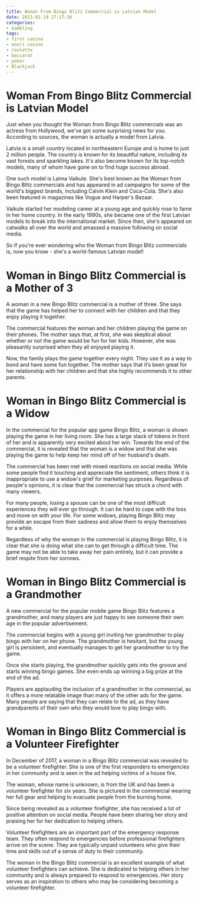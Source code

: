 ```yaml
---
title: Woman From Bingo Blitz Commercial is Latvian Model
date: 2023-01-19 17:17:26
categories:
- Gambling
tags:
- first casino
- woori casino
- roulette
- baccarat
- poker
- Blackjack
---
```



#  Woman From Bingo Blitz Commercial is Latvian Model

Just when you thought the Woman from Bingo Blitz commercials was an actress from Hollywood, we've got some surprising news for you. According to sources, the woman is actually a model from Latvia.

Latvia is a small country located in northeastern Europe and is home to just 2 million people. The country is known for its beautiful nature, including its vast forests and sparkling lakes. It's also become known for its top-notch models, many of whom have gone on to find huge success abroad.

One such model is Laima Vaikule. She's best known as the Woman from Bingo Blitz commercials and has appeared in ad campaigns for some of the world's biggest brands, including Calvin Klein and Coca-Cola. She's also been featured in magazines like Vogue and Harper's Bazaar.

Vaikule started her modeling career at a young age and quickly rose to fame in her home country. In the early 1990s, she became one of the first Latvian models to break into the international market. Since then, she's appeared on catwalks all over the world and amassed a massive following on social media.

So if you're ever wondering who the Woman from Bingo Blitz commercials is, now you know - she's a world-famous Latvian model!

#  Woman in Bingo Blitz Commercial is a Mother of 3

A woman in a new Bingo Blitz commercial is a mother of three. She says that the game has helped her to connect with her children and that they enjoy playing it together.

The commercial features the woman and her children playing the game on their phones. The mother says that, at first, she was skeptical about whether or not the game would be fun for her kids. However, she was pleasantly surprised when they all enjoyed playing it.

Now, the family plays the game together every night. They use it as a way to bond and have some fun together. The mother says that it’s been great for her relationship with her children and that she highly recommends it to other parents.

#  Woman in Bingo Blitz Commercial is a Widow

In the commercial for the popular app game Bingo Blitz, a woman is shown playing the game in her living room. She has a large stack of tokens in front of her and is apparently very excited about her win. Towards the end of the commercial, it is revealed that the woman is a widow and that she was playing the game to help keep her mind off of her husband's death.

The commercial has been met with mixed reactions on social media. While some people find it touching and appreciate the sentiment, others think it is inappropriate to use a widow's grief for marketing purposes. Regardless of people's opinions, it is clear that the commercial has struck a chord with many viewers.

For many people, losing a spouse can be one of the most difficult experiences they will ever go through. It can be hard to cope with the loss and move on with your life. For some widows, playing Bingo Blitz may provide an escape from their sadness and allow them to enjoy themselves for a while.

Regardless of why the woman in the commercial is playing Bingo Blitz, it is clear that she is doing what she can to get through a difficult time. The game may not be able to take away her pain entirely, but it can provide a brief respite from her sorrows.

#  Woman in Bingo Blitz Commercial is a Grandmother

A new commercial for the popular mobile game Bingo Blitz features a grandmother, and many players are just happy to see someone their own age in the popular advertisement.

The commercial begins with a young girl inviting her grandmother to play bingo with her on her phone. The grandmother is hesitant, but the young girl is persistent, and eventually manages to get her grandmother to try the game.

Once she starts playing, the grandmother quickly gets into the groove and starts winning bingo games. She even ends up winning a big prize at the end of the ad.

Players are applauding the inclusion of a grandmother in the commercial, as it offers a more relatable image than many of the other ads for the game. Many people are saying that they can relate to the ad, as they have grandparents of their own who they would love to play bingo with.

#  Woman in Bingo Blitz Commercial is a Volunteer Firefighter

In December of 2017, a woman in a Bingo Blitz commercial was revealed to be a volunteer firefighter. She is one of the first responders to emergencies in her community and is seen in the ad helping victims of a house fire.

The woman, whose name is unknown, is from the UK and has been a volunteer firefighter for six years. She is pictured in the commercial wearing her full gear and helping to evacuate people from the burning home.

Since being revealed as a volunteer firefighter, she has received a lot of positive attention on social media. People have been sharing her story and praising her for her dedication to helping others.

Volunteer firefighters are an important part of the emergency response team. They often respond to emergencies before professional firefighters arrive on the scene. They are typically unpaid volunteers who give their time and skills out of a sense of duty to their community.

The woman in the Bingo Blitz commercial is an excellent example of what volunteer firefighters can achieve. She is dedicated to helping others in her community and is always prepared to respond to emergencies. Her story serves as an inspiration to others who may be considering becoming a volunteer firefighter.